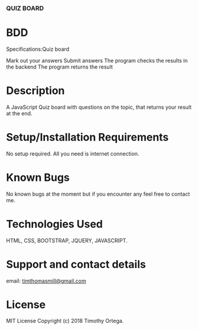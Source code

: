 ### QUIZ BOARD

# BDD
Specifications:Quiz board

Mark out your answers
Submit answers
The program checks the results in the backend
The program returns the result

# Description
A JavaScript Quiz board with questions on the topic, that returns your result at the end.

# Setup/Installation Requirements
No setup required. All you need is internet connection.

# Known Bugs
No known bugs at the moment but if you encounter any feel free to contact me.

# Technologies Used
HTML, CSS, BOOTSTRAP, JQUERY, JAVASCRIPT.

# Support and contact details
email: timthomasmill@gmail.com

# License
MIT License Copyright (c) 2018 Timothy Ortega.
